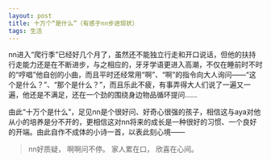 ```yaml
---
layout: post
title: 十万个“是什么”（有感于nn步进现状）
tags: 生活
---
```


nn进入“爬行季”已经好几个月了，虽然还不能独立行走和开口说话，但他的扶持行走能力还是在不断进步，与之相应的，牙牙学语更进入高潮，不仅在睡前时不时的“哼唱”他自创的小曲，而且平时还经常用“啊”、“啊”的指令向大人询问——“这个是什么？”、“那个是什么？”，而且乐此不疲，有事弄得大人们说了一遍又一遍，他还是不满足，还在一个劲的围绕身边物品循环提问……

由此“十万个是什么”，足见nn是个很好问、好奇心很强的孩子，相信这与aya对他从小的培养是分不开的，更相信这对nn将来的成长是一种很好的习惯、一个良好的开端。由此自作不成体的小诗一首，以表此刻心境——

> nn好质疑， 啊啊问不停。 家人累在口， 欣喜在心间。